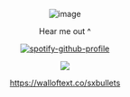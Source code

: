 <div align="center">

![image](https://i.pinimg.com/736x/ac/b1/ee/acb1ee09846796de05388787a6f826cf.jpg)

Hear me out ^

[![spotify-github-profile](https://spotify-github-profile.kittinanx.com/api/view?uid=31usv2agjy2dc2ibjpln5faphf7y&cover_image=true&theme=natemoo-re&show_offline=false&background_color=121212&interchange=false&bar_color=ADD8E6&bar_color_cover=false)](https://github.com/kittinan/spotify-github-profile)


![](https://komarev.com/ghpvc/?username=HeavenPiercehim&+color=blue&label=POISENED)

https://walloftext.co/sxbullets

</div>

